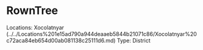 # RownTree

Locations: Xocolatnyar (../../Locations%201e15ad790a944deaaeb5844b21071c86/Xocolatnyar%20c72aca84eb654d00ab081138c25111d6.md)
Type: District